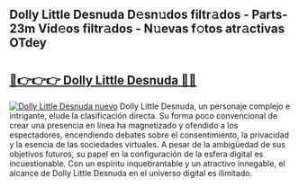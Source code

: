 ## Dolly Little Desnuda D𝚎sn𝚞dos filtr𝚊dos - Parts-23m Vid𝚎os filtr𝚊dos - N𝚞evas f𝚘tos atr𝚊ctivas OTdey

# <h2><a href="http://mb4wvg.tromn.icu/?c=Dolly+Little+Desnuda">🔗👉👉👉 Dolly Little Desnuda 🔗🔗</a></h2>

[![Dolly Little Desnuda nuevo](https://i.imgur.com/pEAQMta.gif)](http://mb4wvg.tromn.icu/?c=Dolly+Little+Desnuda)
Dolly Little Desnuda, un personaje complejo e intrigante, elude la clasificación directa. Su forma poco convencional de crear una presencia en línea ha magnetizado y ofendido a los espectadores, encendiendo debates sobre el consentimiento, la privacidad y la esencia de las sociedades virtuales. A pesar de la ambigüedad de sus objetivos futuros, su papel en la configuración de la esfera digital es incuestionable. Con un espíritu inquebrantable y un atractivo innegable, el alcance de Dolly Little Desnuda en el universo digital es ilimitado.
